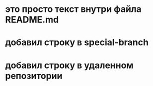 # это просто текст внутри файла README.md
# добавил строку в special-branch
# добавил строку в удаленном репозитории

